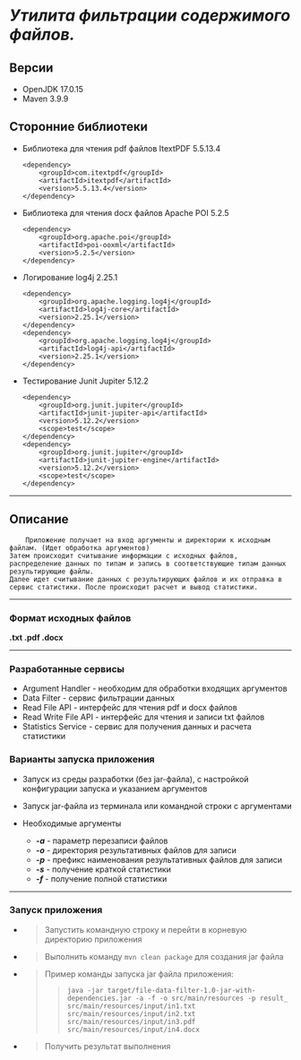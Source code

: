 
# ___Утилита фильтрации содержимого файлов.___

## Версии
+ OpenJDK 17.0.15
+ Maven 3.9.9

## Сторонние библиотеки
+ Библиотека для чтения pdf файлов ItextPDF 5.5.13.4
    ```
    <dependency>
        <groupId>com.itextpdf</groupId>
        <artifactId>itextpdf</artifactId>
        <version>5.5.13.4</version>
    </dependency>
  ```
+ Библиотека для чтения docx файлов Apache POI 5.2.5
    ```
    <dependency>
        <groupId>org.apache.poi</groupId>
        <artifactId>poi-ooxml</artifactId>
        <version>5.2.5</version>
    </dependency>
  ```
+ Логирование log4j 2.25.1
    ```
    <dependency>
        <groupId>org.apache.logging.log4j</groupId>
        <artifactId>log4j-core</artifactId>
        <version>2.25.1</version>
    </dependency>
    <dependency>
        <groupId>org.apache.logging.log4j</groupId>
        <artifactId>log4j-api</artifactId>
        <version>2.25.1</version>
    </dependency>
  ```
+ Тестирование Junit Jupiter 5.12.2
    ```
    <dependency>
        <groupId>org.junit.jupiter</groupId>
        <artifactId>junit-jupiter-api</artifactId>
        <version>5.12.2</version>
        <scope>test</scope>
    </dependency>
    <dependency>
        <groupId>org.junit.jupiter</groupId>
        <artifactId>junit-jupiter-engine</artifactId>
        <version>5.12.2</version>
        <scope>test</scope>
    </dependency>
  ```
___

## Описание
        Приложение получает на вход аргументы и директории к исходным файлам. (Идет обработка аргументов)
    Затем происходит считывание информации с исходных файлов, распределение данных по типам и запись в соответствующие типам данных результирующие файлы.
    Далее идет считывание данных с результирующих файлов и их отправка в сервис статистики. После происходит расчет и вывод статистики.
___

### Формат исходных файлов
**.txt .pdf .docx** 
___

### Разработанные сервисы
+ Argument Handler - необходим для обработки входящих аргументов
+ Data Filter - сервис фильтрации данных
+ Read File API - интерфейс для чтения pdf и docx файлов
+ Read Write File API - интерфейс для чтения и записи txt файлов
+ Statistics Service - сервис для получения данных и расчета статистики

### Варианты запуска приложения
* Запуск из среды разработки (без jar-файла), с настройкой конфигурации запуска и указанием аргументов
* Запуск jar-файла из терминала или командной строки с аргументами


* Необходимые аргументы
  * ___-a___ - параметр перезаписи файлов
  * ___-o___ - директория результативных файлов для записи
  * ___-p___ - префикс наименования результативных файлов для записи
  * ___-s___ - получение краткой статистики
  * ___-f___ - получение полной статистики

___

### Запуск приложения
* > Запустить командную строку и перейти в корневую директорию приложения
* > Выполнить команду `mvn clean package` для создания jar файла
* > Пример команды запуска jar файла приложения: 
  >> `java -jar target/file-data-filter-1.0-jar-with-dependencies.jar -a -f -o src/main/resources -p result_
src/main/resources/input/in1.txt src/main/resources/input/in2.txt src/main/resources/input/in3.pdf src/main/resources/input/in4.docx`
* > Получить результат выполнения